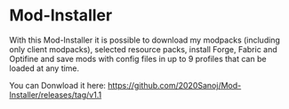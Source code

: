 # Mod-Installer
With this Mod-Installer it is possible to download my modpacks (including only client modpacks), selected resource packs, install Forge, Fabric and Optifine and save mods with config files in up to 9 profiles that can be loaded at any time.

You can Donwload it here: https://github.com/2020Sanoj/Mod-Installer/releases/tag/v1.1
